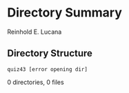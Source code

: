 # Directory Summary

Reinhold E. Lucana

## Directory Structure
```
quiz43 [error opening dir]
```

0 directories, 0 files
